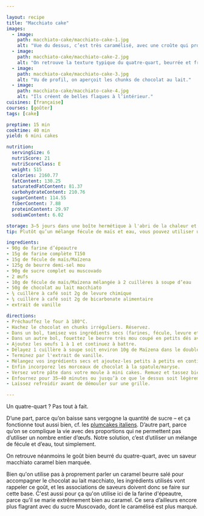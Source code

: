 ```yaml
---

layout: recipe
title: "Macchiato cake"
images:
  - image:
    path: macchiato-cake/macchiato-cake-1.jpg
    alt: "Vue du dessus, c’est très caramélisé, avec une croûte qui promet une belle entame de mâche."
  - image:
    path: macchiato-cake/macchiato-cake-2.jpg
    alt: "On retrouve la texture typique du quatre-quart, beurrée et friable."
  - image:
    path: macchiato-cake/macchiato-cake-3.jpg
    alt: "Vu de profil, on aperçoit les chunks de chocolat au lait."
  - image:
    path: macchiato-cake/macchiato-cake-4.jpg
    alt: "Ils créent de belles flaques à l’intérieur."
cuisines: [française]
courses: [goûter]
tags: [cake]

preptime: 15 min
cooktime: 40 min
yield: 6 mini cakes

nutrition:
  servingSize: 6
  nutriScore: 21
  nutriScoreClass: E
  weight: 515
  calories: 2160.77
  fatContent: 130.25
  saturatedFatContent: 81.37
  carbohydrateContent: 210.76
  sugarContent: 114.55
  fiberContent: 7.88
  proteinContent: 29.97
  sodiumContent: 6.02

storage: 3–5 jours dans une boîte hermétique à l'abri de la chaleur et de la lumière, 2–3 mois au congélateur.
tip: Plutôt qu’un mélange fécule de maïs et eau, vous pouvez utiliser un jaune d’œuf pour compléter.

ingredients:
- 90g de farine d’épeautre
- 15g de farine complète T150
- 15g de fécule de maïs/Maïzena
- 125g de beurre demi-sel mou
- 90g de sucre complet ou muscovado
- 2 œufs
- 10g de fécule de maïs/Maïzena mélangée à 2 cuillères à soupe d’eau
- 50g de chocolat au lait macchiato
- ¼ cuillère à café soit 2g de levure chimique
- ¼ cuillère à café soit 2g de bicarbonate alimentaire
- extrait de vanille

directions:
- Préchauffez le four à 180°C.
- Hachez le chocolat en chunks irréguliers. Réservez. 
- Dans un bol, tamisez vos ingrédients secs (farines, fécule, levure et bicarbonate) sans mélanger et réservez. 
- Dans un autre bol, fouettez le beurre très mou coupé en petits dés avec le sucre jusqu'à obtenir une crème bien aérée. 
- Ajoutez les oeufs 1 à 1 et continuez à battre.
- Délayez 1 cuillère à soupe soit environ 10g de Maïzena dans le double d'eau et ajoutez-le. Cela va nous permettre de remplacer la quantité d'œuf manquante.
- Terminez par l'extrait de vanille.
- Mélangez vos ingrédients secs et ajoutez-les petits à petits en continuant à fouetter.
- Enfin incorporez les morceaux de chocolat à la spatule/maryse. 
- Versez votre pâte dans votre moule à mini cakes. Remuez et tassez bien la pâte. 
- Enfournez pour 35–40 minutes ou jusqu’à ce que le dessus soit légèrement craquelé et que la lame d'un couteau ressort sèche. Pas d'inquiétude si le gâteau fait l'éponge en sortie de four quand vous appuyez dessus, il va durcir en refroidissant, avec une belle croûte craquante renfermant un coeur moelleux et chocolaté.
- Laissez refroidir avant de démouler sur une grille.

---
```


Un quatre-quart&nbsp;? Pas tout à fait.

D’une part, parce qu’on baisse sans vergogne la quantité de sucre – et ça fonctionne tout aussi bien, cf. les [plumcakes italiens](../collections.html##plumcake). D’autre part, parce qu’on se complique la vie avec des proportions qui ne permettent pas d’utiliser un nombre entier d’œufs. Notre solution, c’est d’utiliser un mélange de fécule et d’eau, tout simplement.

On retrouve néanmoins le goût bien beurré du quatre-quart, avec un saveur macchiato caramel bien marquée. 

Bien qu'on utilise pas à proprement parler un caramel beurre salé pour accompagner le chocolat au lait macchiato, les ingrédients utilisés vont rappeler ce goût, et les associations de saveurs doivent donc se faire sur cette base. C'est aussi pour ça qu'on utilise ici de la farine d'épeautre, parce qu’il se marie extrêmement bien au caramel. Ce sera d’ailleurs encore plus flagrant avec du sucre Muscovado, dont le caramélisé est plus marqué.